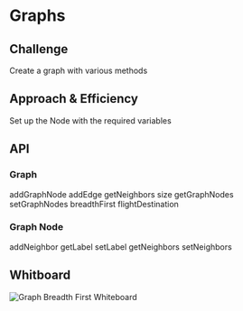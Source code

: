 # Graphs

## Challenge
Create a graph with various methods

## Approach & Efficiency
Set up the Node with the required variables

## API

### Graph
addGraphNode
addEdge
getNeighbors
size
getGraphNodes
setGraphNodes
breadthFirst
flightDestination

### Graph Node
addNeighbor
getLabel
setLabel
getNeighbors
setNeighbors

## Whitboard
![Graph Breadth First Whiteboard](./docs/assets/graphBreadthFirst-whiteboard.jpg)